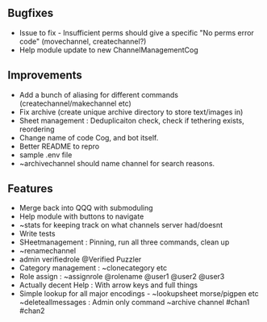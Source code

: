 ## Bugfixes
- Issue to fix - Insufficient perms should give a specific "No perms error code" (movechannel, createchannel?)
- Help module update to new ChannelManagementCog

## Improvements

- Add a bunch of aliasing for different commands (createchannel/makechannel etc)
- Fix archive (create unique archive directory to store text/images in)
- Sheet management :  Deduplicaiton check, check if tethering exists, reordering
- Change name of code Cog, and bot itself.
- Better README to repro
- sample .env file
- ~archivechannel should name channel for search reasons.

## Features

- Merge back into QQQ with submoduling
- Help module with buttons to navigate
- ~stats for keeping track on what channels server had/doesnt
- Write tests
- SHeetmanagement : Pinning, run all three commands, clean up
- ~renamechannel
- admin verifiedrole @Verified Puzzler
- Category management : ~clonecategory etc
- Role assign : ~assignrole @rolename @user1 @user2 @user3 
- Actually decent Help : With arrow keys and full things
- Simple lookup for all major encodings - ~lookupsheet morse/pigpen etc
~deleteallmessages : Admin only command
~archive channel #chan1 #chan2
